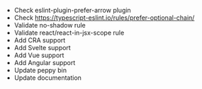 - Check eslint-plugin-prefer-arrow plugin
- Check https://typescript-eslint.io/rules/prefer-optional-chain/
- Validate no-shadow rule
- Validate react/react-in-jsx-scope rule
- Add CRA support
- Add Svelte support
- Add Vue support
- Add Angular support
- Update peppy bin
- Update documentation
